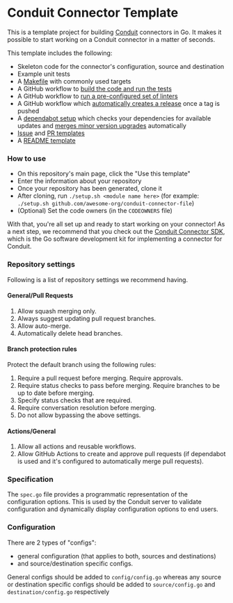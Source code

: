 # Conduit Connector Template
This is a template project for building [Conduit](https://conduit.io) connectors in Go. It makes it possible to
start working on a Conduit connector in a matter of seconds.

This template includes the following:
* Skeleton code for the connector's configuration, source and destination
* Example unit tests
* A [Makefile](/Makefile) with commonly used targets
* A GitHub workflow to [build the code and run the tests](/.github/workflows/build.yml)
* A GitHub workflow to [run a pre-configured set of linters](/.github/workflows/lint.yml)
* A GitHub workflow which [automatically creates a release](/.github/workflows/release.yml) once a tag is pushed
* A [dependabot setup](/.github/dependabot.yml) which checks your dependencies for available updates and 
[merges minor version upgrades](/.github/workflows/dependabot-auto-merge-go.yml) automatically
* [Issue](/.github/ISSUE_TEMPLATE) and [PR templates](/.github/pull_request_template.md)
* A [README template](/README_TEMPLATE.md)

### How to use
* On this repository's main page, click the "Use this template"
* Enter the information about your repository
* Once your repository has been generated, clone it
* After cloning, run `./setup.sh <module name here>` (for example: 
`./setup.sh github.com/awesome-org/conduit-connector-file`)
* (Optional) Set the code owners (in the `CODEOWNERS` file)

With that, you're all set up and ready to start working on your connector! As a next step, we recommend that you 
check out the [Conduit Connector SDK](https://github.com/ConduitIO/conduit-connector-sdk), which is the Go software 
development kit for implementing a connector for Conduit.


### Repository settings
Following is a list of repository settings we recommend having.

#### General/Pull Requests
1. Allow squash merging only.
2. Always suggest updating pull request branches.
3. Allow auto-merge.
4. Automatically delete head branches.

#### Branch protection rules
Protect the default branch using the following rules:
1. Require a pull request before merging. Require approvals.
2. Require status checks to pass before merging. Require branches to be up to date before merging.
3. Specify status checks that are required.
4. Require conversation resolution before merging.
5. Do not allow bypassing the above settings.

#### Actions/General
1. Allow all actions and reusable workflows.
2. Allow GitHub Actions to create and approve pull requests (if dependabot is used and it's configured to automatically
merge pull requests).

### Specification
The `spec.go` file provides a programmatic representation of the configuration options. This is used by the Conduit
server to validate configuration and dynamically display configuration options to end users.

### Configuration
There are 2 types of "configs":
* general configuration (that applies to both, sources and destinations)
* and source/destination specific configs.

General configs should be added to `config/config.go` whereas any source or destination specific configs should be added
to `source/config.go` and `destination/config.go` respectively
